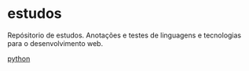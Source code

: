 # estudos
Repósitorio de estudos. Anotações e testes de linguagens e tecnologias para o desenvolvimento web.

[python](../python/)

